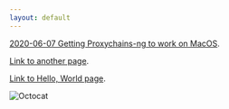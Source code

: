 ```yaml
---
layout: default
---
```


[2020-06-07 Getting Proxychains-ng to work on MacOS](posts/2020-06-07-Getting-Proxychains-ng-to-work-on-MacOS.html).

[Link to another page](posts/another-page.html).

[Link to Hello, World page](./posts/helloworld.html).

![Octocat](https://github.githubassets.com/images/icons/emoji/octocat.png)
